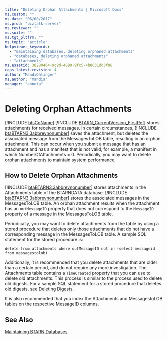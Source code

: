 ```yaml
---
title: "Deleting Orphan Attachments | Microsoft Docs"
ms.custom: ""
ms.date: "06/08/2017"
ms.prod: "biztalk-server"
ms.reviewer: ""
ms.suite: ""
ms.tgt_pltfrm: ""
ms.topic: "article"
helpviewer_keywords: 
  - "maintaining databases, deleting orphaned attachments"
  - "databases, deleting orphaned attachments"
  - "attachments"
ms.assetid: 38280464-9c9d-4890-9fc5-4b8031dd3f88
caps.latest.revision: 4
author: "MandiOhlinger"
ms.author: "mandia"
manager: "anneta"
---
```

# Deleting Orphan Attachments
[!INCLUDE [btsCoName](../../includes/btsconame-md.md)] [!INCLUDE [BTARN_CurrentVersion_FirstRef](../../includes/btarn-currentversion-firstref-md.md)] stores attachments for received messages. In certain circumstances, [!INCLUDE [btaBTARN3.3abbrevnonumber](../../includes/btabtarn3-3abbrevnonumber-md.md)] saves the attachment, but deletes the associated message from the MessagesToLOB table, resulting in an orphan attachment. This can occur when you submit a message that has an attachment and has a manifest that is not valid, for example, a manifest in which NumberOfAttachments = 0. Periodically, you may want to delete orphan attachments to maintain system performance.  
  
## How to Delete Orphan Attachments  
 [!INCLUDE [btaBTARN3.3abbrevnonumber](../../includes/btabtarn3-3abbrevnonumber-md.md)] stores attachments in the Attachments table of the BTARNDATA database. [!INCLUDE [btaBTARN3.3abbrevnonumber](../../includes/btabtarn3-3abbrevnonumber-md.md)] stores the associated messages in the MessagesToLOB table. An orphan attachment results when the attachment has an `outMessageID` property that does not correspond to the `MessageID` property of a message in the MessagesToLOB table.  
  
 Periodically, you may want to delete attachments from the table by using a stored procedure that deletes only those attachments that do not have a corresponding message in the MessagesToLOB table. A sample SQL statement for the stored procedure is:  
  
```  
delete from attachments where outMessageID not in (select messageid from messagestolob)  
```  
  
 Additionally, it is recommended that you delete attachments that are older than a certain period, and do not require any more investigation. The Attachments table contains a `TimeCreated` property that you can use to delete old attachments. This process is similar to the process used to delete old digests. For a sample SQL statement for a stored procedure that deletes old digests, see [Deleting Digests](../../adapters-and-accelerators/accelerator-rosettanet/deleting-digests.md).  
  
 It is also recommended that you index the Attachments and MessagestoLOB tables on the respective MessageID columns.  
  
## See Also  
 [Maintaining BTARN Databases](../../adapters-and-accelerators/accelerator-rosettanet/maintaining-btarn-databases.md)